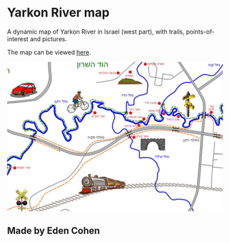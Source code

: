 # Yarkon River map
A dynamic map of Yarkon River in Israel (west part), with trails, points-of-interest and pictures.

The map can be viewed [here](http://edencohen.github.io/yarkon_map).

![Image of map](images/map_crop.jpg)


## Made by Eden Cohen